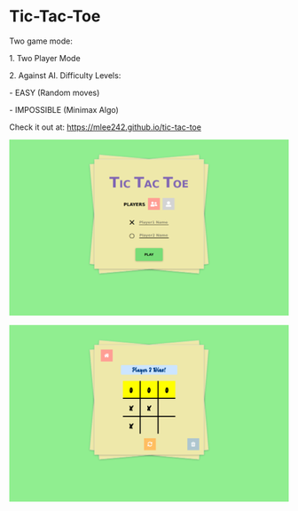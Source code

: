 # Tic-Tac-Toe

Two game mode:
<p></p>
    1. Two Player Mode
    <p></p>
    2. Against AI. Difficulty Levels:
    <p></p>
        - EASY (Random moves)
    <p></p>
        - IMPOSSIBLE (Minimax Algo)
    <p></p>


Check it out at: https://mlee242.github.io/tic-tac-toe

![What is this](screenshot1.png?raw=true "Screenshot")

![What is this](screenshot2.png?raw=true "Screenshot")
